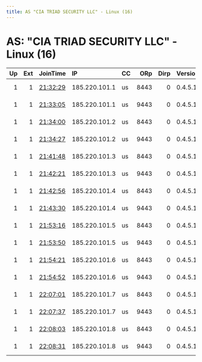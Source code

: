 ```yaml
---
title: AS "CIA TRIAD SECURITY LLC" - Linux (16)
---
```


# AS: "CIA TRIAD SECURITY LLC" - Linux (16)

|   Up |   Ext | JoinTime                                                                                            | IP            | CC   |   ORp |   Dirp | Version   | Contact                   | Nickname       |   eFamMembers |
|-----:|------:|:----------------------------------------------------------------------------------------------------|:--------------|:-----|------:|-------:|:----------|:--------------------------|:---------------|--------------:|
|    1 |     1 | [21:32:29](https://metrics.torproject.org/rs.html#details/8F744605199E75C26F74E818BDE50D9A7325EC94) | 185.220.101.1 | us   |  8443 |      0 | 0.4.5.10  | Artikel10 url:artikel10.o | artikel10ber01 |            31 |
|    1 |     1 | [21:33:05](https://metrics.torproject.org/rs.html#details/FB4A0E4F470B36E7A89159A8569530A47C292BA5) | 185.220.101.1 | us   |  9443 |      0 | 0.4.5.10  | Artikel10 url:artikel10.o | artikel10ber02 |            31 |
|    1 |     1 | [21:34:00](https://metrics.torproject.org/rs.html#details/6C64100D8F7050E76F420CE404031EABC7101124) | 185.220.101.2 | us   |  8443 |      0 | 0.4.5.10  | Artikel10 url:artikel10.o | artikel10ber03 |            31 |
|    1 |     1 | [21:34:27](https://metrics.torproject.org/rs.html#details/D1E5C406D14429BD36BACC6EEE64E6B8C5833E7B) | 185.220.101.2 | us   |  9443 |      0 | 0.4.5.10  | Artikel10 url:artikel10.o | artikel10ber04 |            31 |
|    1 |     1 | [21:41:48](https://metrics.torproject.org/rs.html#details/E64B9A559386E5EFD4C3A4260ECB775C02C3C03A) | 185.220.101.3 | us   |  8443 |      0 | 0.4.5.10  | Artikel10 url:artikel10.o | artikel10ber05 |            31 |
|    1 |     1 | [21:42:21](https://metrics.torproject.org/rs.html#details/99E152CDB12F5ABBE08C0A2EA5B126CD3F1FAC5F) | 185.220.101.3 | us   |  9443 |      0 | 0.4.5.10  | Artikel10 url:artikel10.o | artikel10ber06 |            31 |
|    1 |     1 | [21:42:56](https://metrics.torproject.org/rs.html#details/D5C4D888D80F0D5BE98A672B5E10B78EA5D5D5F2) | 185.220.101.4 | us   |  8443 |      0 | 0.4.5.10  | Artikel10 url:artikel10.o | artikel10ber07 |            31 |
|    1 |     1 | [21:43:30](https://metrics.torproject.org/rs.html#details/330A5D4F9D5D5326B9AAC12C339EB49279D60237) | 185.220.101.4 | us   |  9443 |      0 | 0.4.5.10  | Artikel10 url:artikel10.o | artikel10ber08 |            31 |
|    1 |     1 | [21:53:16](https://metrics.torproject.org/rs.html#details/6EA5A7EA8C2F192C37DCEB2AAD481DC7E72E65DE) | 185.220.101.5 | us   |  8443 |      0 | 0.4.5.10  | Artikel10 url:artikel10.o | artikel10ber09 |            31 |
|    1 |     1 | [21:53:50](https://metrics.torproject.org/rs.html#details/EBA0FFA5799A9B9D79A3BE2DBD601E301ACFB087) | 185.220.101.5 | us   |  9443 |      0 | 0.4.5.10  | Artikel10 url:artikel10.o | artikel10ber10 |            31 |
|    1 |     1 | [21:54:21](https://metrics.torproject.org/rs.html#details/32F0A019C71C26876ECAE355DD8415A355A86920) | 185.220.101.6 | us   |  8443 |      0 | 0.4.5.10  | Artikel10 url:artikel10.o | artikel10ber11 |            31 |
|    1 |     1 | [21:54:52](https://metrics.torproject.org/rs.html#details/C0A86709D4AE38E879426549660E1AD18CC500CD) | 185.220.101.6 | us   |  9443 |      0 | 0.4.5.10  | Artikel10 url:artikel10.o | artikel10ber12 |            31 |
|    1 |     1 | [22:07:01](https://metrics.torproject.org/rs.html#details/26D384E24BBD1506616446622BE13232A649450F) | 185.220.101.7 | us   |  8443 |      0 | 0.4.5.10  | Artikel10 url:artikel10.o | artikel10ber13 |            31 |
|    1 |     1 | [22:07:37](https://metrics.torproject.org/rs.html#details/6B5EBC78572E3B5DB19B139ACE1D7BFCA2EB786E) | 185.220.101.7 | us   |  9443 |      0 | 0.4.5.10  | Artikel10 url:artikel10.o | artikel10ber14 |            31 |
|    1 |     1 | [22:08:03](https://metrics.torproject.org/rs.html#details/119D595A81A67D6C1E4D66B747717FD95225F9F8) | 185.220.101.8 | us   |  8443 |      0 | 0.4.5.10  | Artikel10 url:artikel10.o | artikel10ber15 |            31 |
|    1 |     1 | [22:08:31](https://metrics.torproject.org/rs.html#details/6624E6E0C57A63B686D45150787DD56C3D9EE8A8) | 185.220.101.8 | us   |  9443 |      0 | 0.4.5.10  | Artikel10 url:artikel10.o | artikel10ber16 |            31 |
